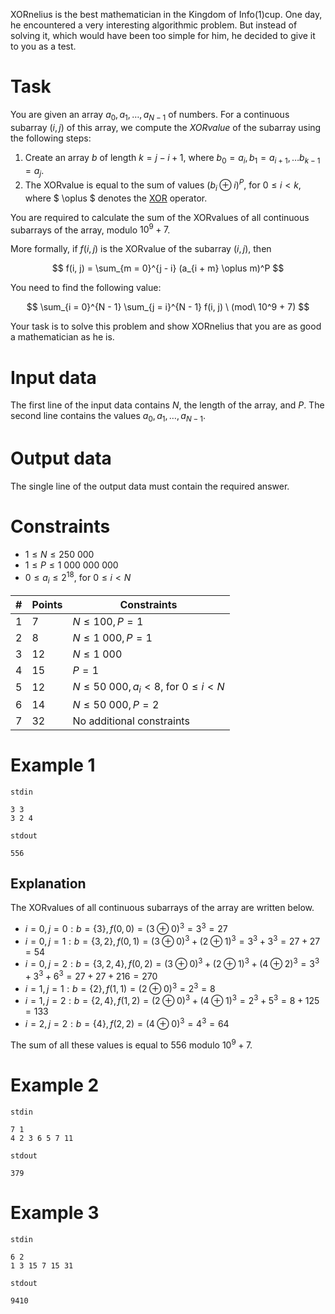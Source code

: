 XORnelius is the best mathematician in the Kingdom of Info(1)cup. One day, he encountered a very interesting algorithmic problem. But instead of solving it, which would have been too simple for him, he decided to give it to you as a test.

# Task

You are given an array $a_0, a_1, \dots , a_{N-1}$ of numbers. For a continuous subarray $(i, j)$ of this array, we compute the _XORvalue_ of the subarray using the following steps:

1. Create an array $b$ of length $k = j - i + 1$, where $b_0 = a_i, b_1 = a_{i+1}, \dots b_{k-1} = a_j$.
2. The XORvalue is equal to the sum of values $(b_i \oplus i)^P$, for $0 \leq i < k$, where $ \oplus $ denotes the [XOR](https://en.wikipedia.org/wiki/Exclusive_or) operator.

You are required to calculate the sum of the XORvalues of all continuous subarrays of the array, modulo $10^9 + 7$.

More formally, if $f(i, j)$ is the XORvalue of the subarray $(i, j)$, then

$$
f(i, j) = \sum_{m = 0}^{j - i} (a_{i + m} \oplus m)^P
$$

You need to find the following value:

$$
\sum_{i = 0}^{N - 1} \sum_{j = i}^{N - 1} f(i, j) \ (mod\ 10^9 + 7)
$$

Your task is to solve this problem and show XORnelius that you are as good a mathematician as he is.

# Input data

The first line of the input data contains $N$, the length of the array, and $P$. The second line contains the values $a_0, a_1, \dots , a_{N-1}$.

# Output data

The single line of the output data must contain the required answer.

# Constraints

* $1 \leq N \leq 250 \ 000$
* $1 \leq P \leq 1 \ 000 \ 000 \ 000$
* $0 \leq a_i \leq 2^{18}$, for $0 \leq i < N$

| # | Points | Constraints            |
| - | ------- | -------------------   |
| 1 | 7       | $N \leq 100, P = 1$   |
| 2 | 8       | $N \leq 1\ 000, P = 1$|
| 3 | 12      | $N \leq 1 \ 000$      |
| 4 | 15      | $P = 1$               |
| 5 | 12      | $N \leq 50 \ 000, a_i < 8$, for $0 \leq i < N$ |
| 6 | 14      | $N \leq 50 \ 000, P = 2$ |
| 7 | 32      | No additional constraints         |

# Example 1

`stdin`
```
3 3
3 2 4
```

`stdout`
```
556
```

## Explanation

The XORvalues of all continuous subarrays of the array are written below.

* $i = 0, j = 0: b = \{3\}, f(0, 0) = (3 \oplus 0)^3 = 3^3 = 27$
* $i = 0, j = 1: b = \{3, 2\}, f(0, 1) = (3 \oplus 0)^3 + (2 \oplus 1)^3 = 3^3 + 3^3 = 27 + 27 = 54$
* $i = 0, j = 2: b = \{3, 2, 4\}, f(0, 2) = (3 \oplus 0)^3 + (2 \oplus 1)^3 + (4 \oplus 2)^3 = 3^3 + 3^3 + 6^3 = 27 + 27 + 216 = 270$
* $i = 1, j = 1: b = \{2\}, f(1, 1) = (2 \oplus 0)^3 = 2^3 = 8$
* $i = 1, j = 2: b = \{2, 4\}, f(1, 2) = (2 \oplus 0)^3 + (4 \oplus 1)^3 = 2^3 + 5^3 = 8 + 125 = 133$
* $i = 2, j = 2: b = \{4\}, f(2, 2) = (4 \oplus 0)^3 = 4^3 = 64$

The sum of all these values is equal to $556$ modulo $10^9 + 7$.

# Example 2

`stdin`
```
7 1
4 2 3 6 5 7 11
```

`stdout`
```
379
```

# Example 3

`stdin`
```
6 2
1 3 15 7 15 31
```

`stdout`
```
9410
```